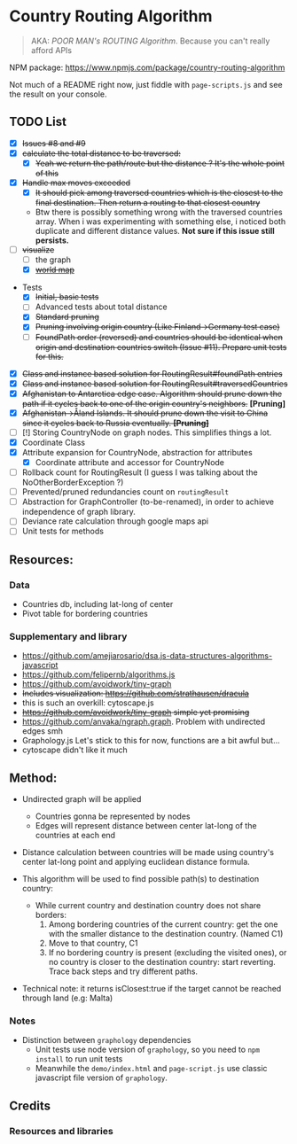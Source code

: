 # Country Routing Algorithm 

>AKA: *POOR MAN's ROUTING Algorithm*. Because you can't really afford APIs

NPM package: https://www.npmjs.com/package/country-routing-algorithm


Not much of a README right now, just fiddle with `page-scripts.js` and see the result on your console.

## TODO List

- [X] ~~Issues #8 and #9~~
- [X] ~~calculate the total distance to be traversed:~~
  - [X] ~~Yeah we return the path/route but the distance ? It's the whole point of this~~
- [X] ~~Handle max moves exceeded~~
  - [X] ~~It should pick among traversed countries which is the closest to the final destination. Then return a routing to that closest country~~
  - Btw there is possibly something wrong with the traversed countries array. When i was experimenting with something else, i noticed both duplicate and different distance values. **Not sure if this issue still persists.**
- [ ] ~~visualize~~
  - [ ] the graph
  - [X] ~~[world map](https://skywarth.github.io/country-routing-algorithm-demo-vue/)~~
- Tests
  - [X] ~~Initial, basic tests~~
  - [ ] Advanced tests about total distance
  - [X] ~~Standard pruning~~
  - [X] ~~Pruning involving origin country (Like Finland->Germany test case)~~
  - [ ] ~~FoundPath order (reversed) and countries should be identical when origin and destination countries switch (Issue #11). Prepare unit tests for this.~~
- [X] ~~Class and instance based solution for RoutingResult#foundPath entries~~
- [X] ~~Class and instance based solution for RoutingResult#traversedCountries~~
- [X] ~~Afghanistan to Antarctica edge case. Algorithm should prune down the path if it cycles back to one of the origin country's neighbors.~~ **[Pruning]**
- [X] ~~Afghanistan->Åland Islands. It should prune down the visit to China since it cycles back to Russia eventually. **[Pruning]**~~
- [ ] [!] Storing CountryNode on graph nodes. This simplifies things a lot.
- [X] Coordinate Class
- [X] Attribute expansion for CountryNode, abstraction for attributes
  - [X] Coordinate attribute and accessor for CountryNode
- [ ] Rollback count for RoutingResult (I guess I was talking about the NoOtherBorderException ?)
- [ ] Prevented/pruned redundancies count on `routingResult`
- [ ] Abstraction for GraphController (to-be-renamed), in order to achieve independence of graph library.
- [ ] Deviance rate calculation through google maps api
- [ ] Unit tests for methods

## Resources:

### Data
- Countries db, including lat-long of center
- Pivot table for bordering countries

### Supplementary and library
- https://github.com/amejiarosario/dsa.js-data-structures-algorithms-javascript
- https://github.com/felipernb/algorithms.js
- https://github.com/avoidwork/tiny-graph
- ~~Includes visualization: https://github.com/strathausen/dracula~~
- this is such an overkill: cytoscape.js
- ~~https://github.com/avoidwork/tiny-graph simple yet promising~~
- https://github.com/anvaka/ngraph.graph. Problem with undirected edges smh
- Graphology.js Let's stick to this for now, functions are a bit awful but...
- cytoscape didn't like it much

## Method:
- Undirected graph will be applied
  - Countries gonna be represented by nodes
  - Edges will represent distance between center lat-long of the countries at each end
- Distance calculation between countries will be made using country's center lat-long point and applying euclidean distance formula. 
- This algorithm will be used to find possible path(s) to destination country:

  - While current country and destination country does not share borders: 
    1. Among bordering countries of the current country: get the one with the smaller distance to the destination country. (Named C1)
    2. Move to that country, C1
    3. If no bordering country is present (excluding the visited ones), or no country is closer to the destination country: start reverting. Trace back steps and try different paths.


- Technical note: it returns isClosest:true if the target cannot be reached through land (e.g: Malta)

### Notes
- Distinction between `graphology` dependencies
  - Unit tests use node version of `graphology`, so you need to `npm install` to run unit tests
  - Meanwhile the `demo/index.html` and `page-script.js` use classic javascript file version of `graphology`. 

## Credits
### Resources and libraries

